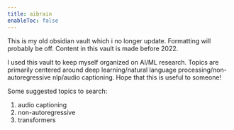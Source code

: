 ```yaml
---
title: aibrain
enableToc: false
---
```


This is my old obsidian vault which i no longer update. Formatting will probably be off. Content in this vault is made before 2022.   

I used this vault to keep myself organized on AI/ML research. Topics are primarily centered around deep learning/natural language processing/non-autoregressive nlp/audio captioning. Hope that this is useful to someone!

Some suggested topics to search:
1. audio captioning
2. non-autoregressive
3. transformers

